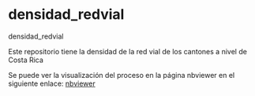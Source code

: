 # densidad_redvial
densidad_redvial

Este repositorio tiene la densidad de la red vial de los cantones a nivel de Costa Rica

Se puede ver la visualización del proceso en la página nbviewer en el siguiente enlace:
[nbviewer](https://nbviewer.org/github/LuisGomez02/densidad_redvial/blob/main/densidad-redvial.ipynb)
